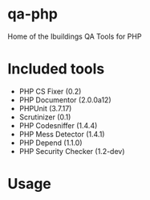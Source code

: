 qa-php
======

Home of the Ibuildings QA Tools for PHP

# Included tools
 - PHP CS Fixer (0.2)
 - PHP Documentor (2.0.0a12)
 - PHPUnit (3.7.17)
 - Scrutinizer (0.1)
 - PHP Codesniffer (1.4.4)
 - PHP Mess Detector (1.4.1)
 - PHP Depend (1.1.0)
 - PHP Security Checker (1.2-dev)

# Usage
